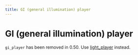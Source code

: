 ```yaml
---
title: GI (general illumination) player
---
```


# GI (general illumination) player


`gi_player` has been removed in 0.50. Use
[light_player](light_player.md) instead.
